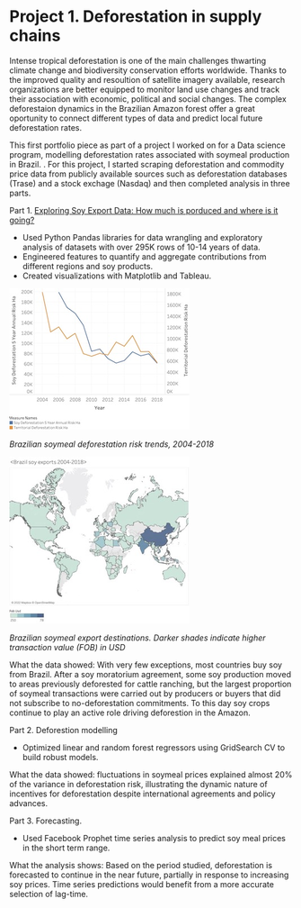 # Project 1. Deforestation in supply chains

Intense tropical deforestation is one of the main challenges thwarting climate change and biodiversity conservation efforts worldwide. Thanks to the improved quality and resoultion of satellite imagery available, research organizations are better equipped to monitor land use changes and track their association with economic, political and social changes. The complex deforestaion dynamics in the Brazilian Amazon forest offer a great oportunity to connect different types of data and predict local future deforestation rates.  

This first portfolio piece as part of a project I worked on for a Data science program, modelling deforestation rates associated with soymeal production in Brazil. . For this project, I started scraping deforestation and commodity price data from publicly available sources such as deforestation databases (Trase) and a stock exchage (Nasdaq) and then completed analysis in three parts.

Part 1. [Exploring Soy Export Data: How much is porduced and where is it going?](https://github.com/angienic/My_Portfolio/blob/main/Cap_EDA_Model_Clean.ipynb)

- Used Python Pandas libraries for data wrangling and exploratory analysis of datasets with over 295K rows of 10-14 years of data. 
- Engineered features to quantify and aggregate contributions from different regions and soy products.
- Created visualizations with Matplotlib and Tableau.

![Deforestation risk trends 2004-2018](/images/Deforestation_risk_sm.jpg)

*Brazilian soymeal deforestation risk trends, 2004-2018*

![Global exports](/images/Export_map.jpg)

*Brazilian soymeal export destinations. Darker shades indicate higher transaction value (FOB) in USD* 

What the data showed: With very few exceptions, most countries buy soy from Brazil. After a soy moratorium agreement, some soy production moved to areas previously deforested for cattle ranching, but the largest proportion of soymeal transactions were carried out by producers or buyers that did not subscribe to no-deforestation commitments. To this day soy crops continue to play an active role driving deforestion in the Amazon. 

Part 2. Deforestion modelling

- Optimized linear and random forest regressors using GridSearch CV to  build robust models.

What the data showed: fluctuations in soymeal prices explained almost 20% of the variance in deforestation risk, illustrating the dynamic nature of incentives for deforestation despite international agreements and policy advances. 

Part 3. Forecasting.

- Used Facebook Prophet time series analysis to predict soy meal prices in the short term range.

What the analysis shows: Based on the period studied, deforestation is forecasted to continue in the near future, partially in response to increasing soy prices. Time series predictions would benefit from a more accurate selection of lag-time.
